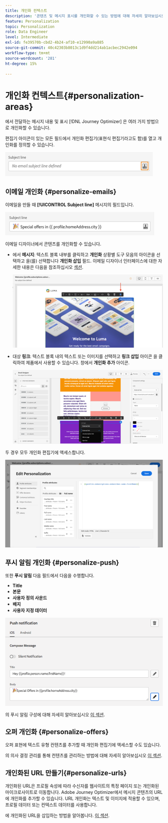 ```yaml
---
title: 개인화 컨텍스트
description: '콘텐츠 및 메시지 표시를 개인화할 수 있는 방법에 대해 자세히 알아보십시오. '
feature: Personalization
topic: Personalization
role: Data Engineer
level: Intermediate
exl-id: fe39570b-cbd2-4b24-af10-e12990a9a885
source-git-commit: 40c42303b8013c1d9f4dd214ab1acbec2942e094
workflow-type: tm+mt
source-wordcount: '281'
ht-degree: 15%

---
```


# 개인화 컨텍스트{#personalization-areas}

에서 전달하는 메시지 내용 및 표시 [!DNL Journey Optimizer] 은 여러 가지 방법으로 개인화할 수 있습니다.

편집기 아이콘이 있는 모든 필드에서 개인화 편집기(표현식 편집기라고도 함)를 열고 개인화를 정의할 수 있습니다.

![](assets/perso_icon.png)

## 이메일 개인화 {#personalize-emails}

이메일을 만들 때 **[!UICONTROL Subject line]** 메시지의 필드입니다.

![](assets/perso_subject.png)

이메일 디자이너에서 콘텐츠를 개인화할 수 있습니다.

* 에서 **메시지**: 텍스트 블록 내부를 클릭하고 **개인화** 상황별 도구 모음의 아이콘을 선택하고 을(를) 선택합니다 **개인화 삽입** 필드. 이메일 디자이너 인터페이스에 대한 자세한 내용은 다음을 참조하십시오 [섹션](../design/design-emails.md).

   ![](assets/perso_insert.png)

* 대상 **링크**: 텍스트 블록 내의 텍스트 또는 이미지를 선택하고 **링크 삽입** 아이콘 을 클릭하여 제품에서 사용할 수 있습니다. 창에서 **개인화 추가** 아이콘.

   ![](assets/perso_link.png)

두 경우 모두 개인화 편집기에 액세스합니다.

![](assets/perso_ee.png)

## 푸시 알림 개인화 {#personalize-push}

또한 **푸시 알림** 다음 필드에서 다음을 수행합니다.

* **Title**
* **본문**
* **사용자 정의 사운드**
* **배지**
* **사용자 지정 데이터**

![](assets/perso_push.png)

의 푸시 알림 구성에 대해 자세히 알아보십시오 [이 섹션](../configuration/push-gs.md).

## 오퍼 개인화 {#personalize-offers}

오퍼 표현에 텍스트 유형 컨텐츠를 추가할 때 개인화 편집기에 액세스할 수도 있습니다.

의 의사 결정 관리를 통해 컨텐츠를 관리하는 방법에 대해 자세히 알아보십시오 [이 섹션](../offers/offer-library/creating-personalized-offers.md#custom-text).

## 개인화된 URL 만들기{#personalize-urls}

개인화된 URL은 프로필 속성에 따라 수신자를 웹사이트의 특정 페이지 또는 개인화된 마이크로사이트로 이동합니다. Adobe Journey Optimizer에서 메시지 콘텐츠의 URL에 개인화를 추가할 수 있습니다. URL 개인화는 텍스트 및 이미지에 적용할 수 있으며, 프로필 데이터 또는 컨텍스트 데이터를 사용합니다.

에 개인화된 URL을 삽입하는 방법을 알아봅니다. [이 섹션](personalization-syntax.md#perso-urls).


